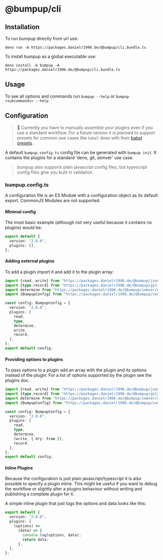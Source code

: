 # @bumpup/cli

## Installation

To run bumpup directly from url use:
```
deno run -A https://packages.danielr1996.de/@bumpup/cli.bundle.ts
```

To install bumpup as a global executable use:

```shell
deno install -b bumpup -A https://packages.danielr1996.de/@bumpup/cli.bundle.ts
```

## Usage

To see all options and commands run `bumpup --help` or
`bumpup <subcommands> --help`

## Configuration

> 🚧 Currently you have to manually assemble your plugins even if you use a
> standard workflow. For a future version it is planned to support presets for
> common use cases like `babel` does with their
> [babel presets](https://babeljs.io/docs/en/presets).

A default `bumpup.config.ts` config file can be generated with `bumpup init`. It
contains the plugins for a standard 'deno, git, semver' use case.

> bumpup also supports plain javascript config files, but typescript config
> files give you built in validation

### bumpup.config.ts

A configuration file is an ES Module with a configuration object as its default
export. CommonJS Modules are not supported.

#### Minimal config

The most basic example (although not very useful because it contains no plugins)
would be:

```ts
export default {
  version: "2.0.0",
  plugins: [],
};
```

#### Adding external plugins

To add a plugin import it and add it to the plugin array:

```ts
import {read, write} from "https://packages.danielr1996.de/@bumpup/json/mod.ts";
import {type,record} from "https://packages.danielr1996.de/@bumpup/git/mod.ts";
import determine from "https://packages.danielr1996.de/@bumpup/semver/mod.ts";
import {BumpupConfig} from "https://packages.danielr1996.de/@bumpup/common/mod.ts";

const config: BumpupConfig = {
  version: "2.0.0",
  plugins: [
    read,
    type,
    determine,
    write,
    record,
  ],
};
export default config;
```

#### Providing options to plugins

To pass options to a plugin add an array with the plugin and its options instead
of the plugin: For a list of options supported by the plugin see the plugins
doc.

```ts
import {read, write} from "https://packages.danielr1996.de/@bumpup/json/mod.ts";
import {type,record} from "https://packages.danielr1996.de/@bumpup/git/mod.ts";
import determine from "https://packages.danielr1996.de/@bumpup/semver/mod.ts";
import {BumpupConfig} from "https://packages.danielr1996.de/@bumpup/common/mod.ts";

const config: BumpupConfig = {
  version: "2.0.0",
  plugins: [
    read,
    type,
    determine,
    [write, { dry: true }],
    record,
  ],
};
export default config;
```

#### Inline Plugins

Because the configuration is just plain javascript/typescript it is also possible to
specify a plugin inline. This might be useful if you want to debug the workflow
or slightly alter a plugins behaviour without writing and publishing a complete
plugin for it.

A simple inline plugin that just logs the options and data looks like this:

```ts
export default {
  version: "2.0.0",
  plugins: [
    (options) =>
      (data) => {
        console.log(options, data);
        return data;
      },
  ],
};
```
